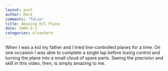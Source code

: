 ```yaml
--- 
layout: post
author: Mark
comments: "false"
title: Amazing R/C Plane
date: 2006-6-1
categories: elsewhere
---
```

When I was a kid my father and I tried line-controlled planes for a time. On one occasion I was able to complete a single lap before losing control and turning the plane into a small cloud of spare parts. Seeing the precision and skill in this video, then, is simply amazing to me.

<object width="425" height="350"><param name="movie" value="http://www.youtube.com/v/Gulv_bvZS94"></param><embed src="http://www.youtube.com/v/Gulv_bvZS94" type="application/x-shockwave-flash" width="425" height="350"></embed></object>
